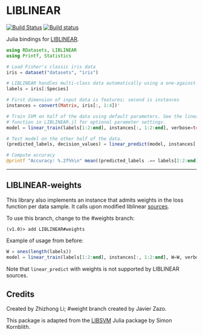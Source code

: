 # LIBLINEAR

[![Build Status](https://travis-ci.org/innerlee/LIBLINEAR.jl.svg?branch=master)](https://travis-ci.org/innerlee/LIBLINEAR.jl)
[![Build status](https://ci.appveyor.com/api/projects/status/x9jq6w5mji1u6eff?svg=true)](https://ci.appveyor.com/project/innerlee/liblinear-jl)

Julia bindings for [LIBLINEAR](https://www.csie.ntu.edu.tw/~cjlin/liblinear/).

```julia
using RDatasets, LIBLINEAR
using Printf, Statistics

# Load Fisher's classic iris data
iris = dataset("datasets", "iris")

# LIBLINEAR handles multi-class data automatically using a one-against-the rest strategy
labels = iris[:Species]

# First dimension of input data is features; second is instances
instances = convert(Matrix, iris[:, 1:4])'

# Train SVM on half of the data using default parameters. See the linear_train
# function in LIBLINEAR.jl for optional parameter settings.
model = linear_train(labels[1:2:end], instances[:, 1:2:end], verbose=true);

# Test model on the other half of the data.
(predicted_labels, decision_values) = linear_predict(model, instances[:, 2:2:end]);

# Compute accuracy
@printf "Accuracy: %.2f%%\n" mean((predicted_labels .== labels[2:2:end]))*100
```

---

## LIBLINEAR-weights

This library also implements an instance that admits weights in the loss function per data sample.
It calls upon modified liblinear [sources](https://www.csie.ntu.edu.tw/~cjlin/libsvmtools/#weights_for_data_instances).

To use this branch, change to the #weights branch:
```
(v1.0)> add LIBLINEAR#weights
```

Example of usage from before:
```julia
W = ones(length(labels))
model = linear_train(labels[1:2:end], instances[:, 1:2:end], W=W, verbose=true);
```
Note that `linear_predict` with weights is not supported by LIBLINEAR sources.



## Credits

Created by Zhizhong Li; #weight branch created by Javier Zazo.

This package is adapted from the [LIBSVM](https://github.com/simonster/LIBSVM.jl) Julia package by Simon Kornblith.
